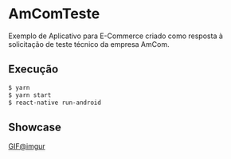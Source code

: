 # AmComTeste

Exemplo de Aplicativo para E-Commerce criado como resposta à solicitação de teste técnico da empresa AmCom.

## Execução
```bash
$ yarn
$ yarn start
$ react-native run-android
```
## Showcase
[GIF@imgur](https://imgur.com/a/m9bJ7mW)
